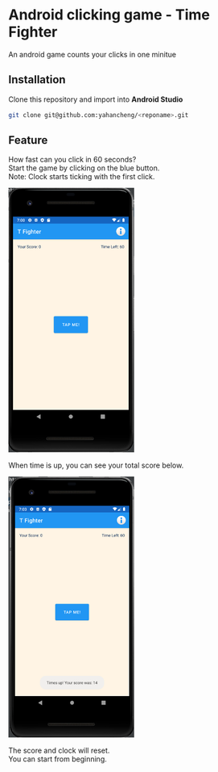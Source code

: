 # Android clicking game - Time Fighter
An android game counts your clicks in one minitue

## Installation
Clone this repository and import into **Android Studio**
```bash
git clone git@github.com:yahancheng/<reponame>.git
```

## Feature
How fast can you click in 60 seconds? <br/>
Start the game by clicking on the blue button.<br/>
Note: Clock starts ticking with the first click.<br/>

<img src="https://github.com/yahancheng/Android_clicking_game/blob/main/main.png" alt="Start by clicking the button" width="250"/>


When time is up, you can see your total score below.

<img src="https://github.com/yahancheng/Android_clicking_game/blob/main/endGame.png" alt="End of game" width="250"/>


The score and clock will reset.<br/>
You can start from beginning.

